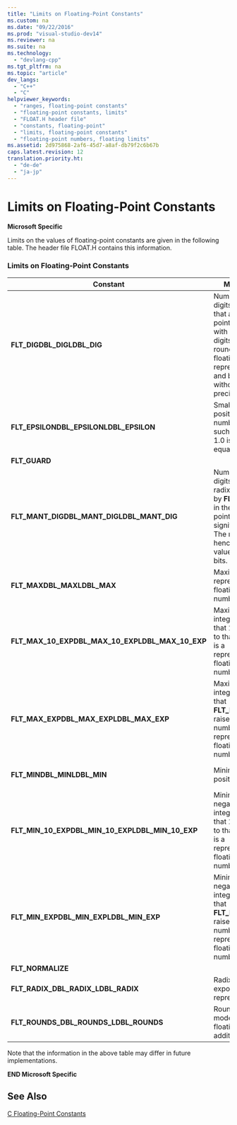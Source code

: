 ```yaml
---
title: "Limits on Floating-Point Constants"
ms.custom: na
ms.date: "09/22/2016"
ms.prod: "visual-studio-dev14"
ms.reviewer: na
ms.suite: na
ms.technology: 
  - "devlang-cpp"
ms.tgt_pltfrm: na
ms.topic: "article"
dev_langs: 
  - "C++"
  - "C"
helpviewer_keywords: 
  - "ranges, floating-point constants"
  - "floating-point constants, limits"
  - "FLOAT.H header file"
  - "constants, floating-point"
  - "limits, floating-point constants"
  - "floating-point numbers, floating limits"
ms.assetid: 2d975868-2af6-45d7-a8af-db79f2c6b67b
caps.latest.revision: 12
translation.priority.ht: 
  - "de-de"
  - "ja-jp"
---
```

# Limits on Floating-Point Constants
**Microsoft Specific**  
  
 Limits on the values of floating-point constants are given in the following table. The header file FLOAT.H contains this information.  
  
### Limits on Floating-Point Constants  
  
|Constant|Meaning|Value|  
|--------------|-------------|-----------|  
|**FLT_DIGDBL_DIGLDBL_DIG**|Number of digits, *q*, such that a floating-point number with *q* decimal digits can be rounded into a floating-point representation and back without loss of precision.|6 15 15|  
|**FLT_EPSILONDBL_EPSILONLDBL_EPSILON**|Smallest positive number *x*, such that *x* + 1.0 is not equal to 1.0|1.192092896e–07F 2.2204460492503131e–016 2.2204460492503131e–016|  
|**FLT_GUARD**||0|  
|**FLT_MANT_DIGDBL_MANT_DIGLDBL_MANT_DIG**|Number of digits in the radix specified by **FLT_RADIX** in the floating-point significand. The radix is 2; hence these values specify bits.|24 53 53|  
|**FLT_MAXDBL_MAXLDBL_MAX**|Maximum representable floating-point number.|3.402823466e+38F 1.7976931348623158e+308 1.7976931348623158e+308|  
|**FLT_MAX_10_EXPDBL_MAX_10_EXPLDBL_MAX_10_EXP**|Maximum integer such that 10 raised to that number is a representable floating-point number.|38 308 308|  
|**FLT_MAX_EXPDBL_MAX_EXPLDBL_MAX_EXP**|Maximum integer such that **FLT_RADIX** raised to that number is a representable floating-point number.|128 1024 1024|  
|**FLT_MINDBL_MINLDBL_MIN**|Minimum positive value.|1.175494351e–38F 2.2250738585072014e–308 2.2250738585072014e–308|  
|**FLT_MIN_10_EXPDBL_MIN_10_EXPLDBL_MIN_10_EXP**|Minimum negative integer such that 10 raised to that number is a representable floating-point number.|–37<br /><br /> –307<br /><br /> –307|  
|**FLT_MIN_EXPDBL_MIN_EXPLDBL_MIN_EXP**|Minimum negative integer such that **FLT_RADIX** raised to that number is a representable floating-point number.|–125<br /><br /> –1021<br /><br /> –1021|  
|**FLT_NORMALIZE**||0|  
|**FLT_RADIX_DBL_RADIX_LDBL_RADIX**|Radix of exponent representation.|2 2 2|  
|**FLT_ROUNDS_DBL_ROUNDS_LDBL_ROUNDS**|Rounding mode for floating-point addition.|1 (near) 1 (near) 1 (near)|  
  
 Note that the information in the above table may differ in future implementations.  
  
 **END Microsoft Specific**  
  
## See Also  
 [C Floating-Point Constants](../VS_csharp/c-floating-point-constants.md)